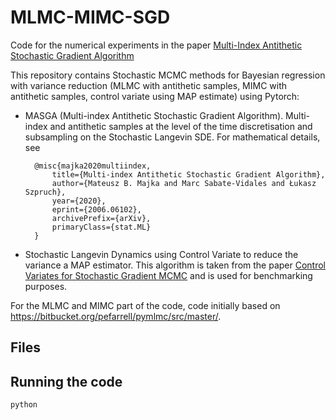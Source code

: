 
# MLMC-MIMC-SGD
Code for the numerical experiments in the paper [Multi-Index Antithetic Stochastic Gradient Algorithm](https://arxiv.org/abs/2006.06102?utm_source=feedburner&utm_medium=feed&utm_campaign=Feed%253A+arxiv%252FQSXk+%2528ExcitingAds%2521+cs+updates+on+arXiv.org%2529)


This repository contains Stochastic MCMC methods for Bayesian regression with variance reduction (MLMC with antithetic samples, MIMC with antithetic samples, control variate using MAP estimate) using Pytorch:
- MASGA (Multi-index Antithetic Stochastic Gradient Algorithm). Multi-index and antithetic samples at the level of the time discretisation and subsampling on the Stochastic Langevin SDE. 
For mathematical details, see

        @misc{majka2020multiindex,
            title={Multi-index Antithetic Stochastic Gradient Algorithm},
            author={Mateusz B. Majka and Marc Sabate-Vidales and Łukasz Szpruch},
            year={2020},
            eprint={2006.06102},
            archivePrefix={arXiv},
            primaryClass={stat.ML}
        }

- Stochastic Langevin Dynamics using Control Variate to reduce the variance a MAP estimator. This algorithm is taken from the paper [Control Variates for Stochastic Gradient MCMC](https://arxiv.org/abs/1706.05439) and is used for benchmarking purposes. 


For the MLMC and MIMC part of the code, code initially based on https://bitbucket.org/pefarrell/pymlmc/src/master/.

## Files

## Running the code

```
python 
```
